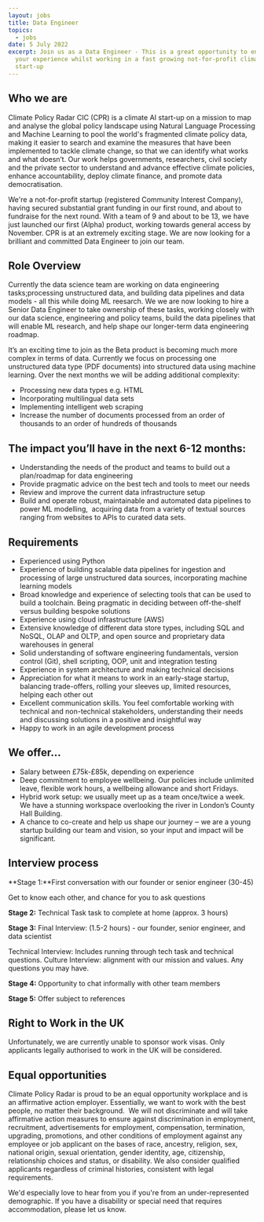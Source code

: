 ```yaml
---
layout: jobs
title: Data Engineer
topics:
  - jobs
date: 5 July 2022
excerpt: Join us as a Data Engineer - This is a great opportunity to enhance
  your experience whilst working in a fast growing not-for-profit climate
  start-up
---
```

<!--StartFragment-->

## Who we are

Climate Policy Radar CIC (CPR) is a climate AI start-up on a mission to map and analyse the global policy landscape using Natural Language Processing and Machine Learning to pool the world's fragmented climate policy data, making it easier to search and examine the measures that have been implemented to tackle climate change, so that we can identify what works and what doesn’t. Our work helps governments, researchers, civil society and the private sector to understand and advance effective climate policies, enhance accountability, deploy climate finance, and promote data democratisation. 

We're a not-for-profit startup (registered Community Interest Company), having secured substantial grant funding in our first round, and about to fundraise for the next round. With a team of 9 and about to be 13, we have just launched our first (Alpha) product, working towards general access by November. CPR is at an extremely exciting stage. We are now looking for a brilliant and committed Data Engineer to join our team.

## Role Overview

Currently the data science team are working on data engineering tasks;processing unstructured data, and building data pipelines and data models - all this while doing ML reesarch. We we are now looking to hire a Senior Data Engineer to take ownership of these tasks, working closely with our data science, engineering and policy teams, build the data pipelines that will enable ML research, and help shape our longer-term data engineering roadmap. 

It’s an exciting time to join as the Beta product is becoming much more complex in terms of data. Currently we focus on processing one unstructured data type (PDF documents) into structured data using machine learning. Over the next months we will be adding additional complexity: 

* Processing new data types e.g. HTML  
* Incorporating multilingual data sets  
* Implementing intelligent web scraping  
* Increase the number of documents processed from an order of thousands to an order of hundreds of thousands  

## The impact you’ll have in the next 6-12 months: 

* Understanding the needs of the product and teams to build out a plan/roadmap for data engineering  
* Provide pragmatic advice on the best tech and tools to meet our needs  
* Review and improve the current data infrastructure setup  
* Build and operate robust, maintainable and automated data pipelines to power ML modelling,  acquiring data from a variety of textual sources ranging from websites to APIs to curated data sets.   

## Requirements

* Experienced using Python   
* Experience of building scalable data pipelines for ingestion and processing of large unstructured data sources, incorporating machine learning models  
* Broad knowledge and experience of selecting tools that can be used to build a toolchain. Being pragmatic in deciding between off-the-shelf versus building bespoke solutions
* Experience using cloud infrastructure (AWS)  
* Extensive knowledge of different data store types, including SQL and NoSQL, OLAP and OLTP, and open source and proprietary data warehouses in general 
* Solid understanding of software engineering fundamentals, version control (Git), shell scripting, OOP, unit and integration testing
* Experience in system architecture and making technical decisions 
* Appreciation for what it means to work in an early-stage startup, balancing trade-offers, rolling your sleeves up, limited resources, helping each other out
* Excellent communication skills. You feel comfortable working with technical and non-technical stakeholders, understanding their needs and discussing solutions in a positive and insightful way
* Happy to work in an agile development process

## We offer…

* Salary between £75k-£85k, depending on experience 
* Deep commitment to employee wellbeing. Our policies include unlimited leave, flexible work hours, a wellbeing allowance and short Fridays.
* Hybrid work setup: we usually meet up as a team once/twice a week. We have a stunning workspace overlooking the river in London’s County Hall Building. 
* A chance to co-create and help us shape our journey ‒ we are a young startup building our team and vision, so your input and impact will be significant.

## Interview process

**Stage 1:**First conversation with our founder or senior engineer (30-45)  

Get to know each other, and chance for you to ask questions  

**Stage 2:** Technical Task task to complete at home (approx. 3 hours)

**Stage 3:** Final Interview: (1.5-2 hours) - our founder, senior engineer, and data scientist

Technical Interview: Includes running through tech task and technical questions. 
Culture Interview: alignment with our mission and values. 
Any questions you may have. 

**Stage 4:** Opportunity to chat informally with other team members 

**Stage 5:** Offer subject to references 

## Right to Work in the UK

Unfortunately, we are currently unable to sponsor work visas. Only applicants legally authorised to work in the UK will be considered.

## Equal opportunities

Climate Policy Radar is proud to be an equal opportunity workplace and is an affirmative action employer. Essentially, we want to work with the best people, no matter their background.  We will not discriminate and will take affirmative action measures to ensure against discrimination in employment, recruitment, advertisements for employment, compensation, termination, upgrading, promotions, and other conditions of employment against any employee or job applicant on the bases of race, ancestry, religion, sex, national origin, sexual orientation, gender identity, age, citizenship, relationship choices and status, or disability. We also consider qualified applicants regardless of criminal histories, consistent with legal requirements. 

We'd especially love to hear from you if you're from an under-represented demographic. If you have a disability or special need that requires accommodation, please let us know. 

<!--EndFragment-->